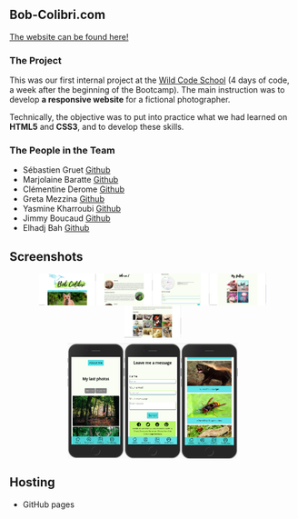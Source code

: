 ## Bob-Colibri.com
<a href="https://sebg-prog.github.io/Bob-Colibri.com/" target="_blank">The website can be found here!</a>

### The Project
This was our first internal project at the [Wild Code School](https://www.wildcodeschool.com/en-GB) (4 days of code, a week after the beginning of the Bootcamp). The main instruction was to develop **a responsive website** for a fictional photographer.

Technically, the objective was to put into practice what we had learned on **HTML5** and **CSS3**, and to develop these skills.

### The People in the Team
* Sébastien Gruet [Github](https://github.com/SebG-prog)  
* Marjolaine Baratte  [Github](https://github.com/marjowolff)  
* Clémentine Derome [Github](https://github.com/clemderome)  
* Greta Mezzina [Github](https://github.com/gretamezzina)  
* Yasmine Kharroubi [Github](https://github.com/mineyas)  
* Jimmy Boucaud [Github](https://github.com/Jimbeck2403)  
* Elhadj Bah [Github](https://github.com/Elhadj75BAH)  

## Screenshots

<div style="display:flex; justify-content:center; align-items: center; flex-wrap: wrap; margin: 10px;">
<img style='width:100px' src="/screenshots/desktop-homepage.png" alt="desktop homepage"/>
<img style='width:100px' src="/screenshots/desktop-profile.png" alt="desktop profile"/>
<img style='width:100px' src="/screenshots/desktop-form.png" alt="desktop form"/>
<img style='width:100px' src="/screenshots/desktop-gallery.png" alt="desktop gallery"/>
<img style='width:100px' src="/screenshots/desktop-picture-samples.png" alt="desktop picture samples"/>
</div>

<div style="display:flex; justify-content:center; align-items: center; flex-wrap: wrap; margin: 10px;">
<img style='width:100px' src="/screenshots/mobile-homepage.png" alt="mobile homepage"/>
<img style='width:100px' src="/screenshots/mobile-form.png" alt="mobile form"/>
<img style='width:100px' src="/screenshots/mobile-gallery.png" alt="mobile gallery"/>
</div>

## Hosting

* GitHub pages
